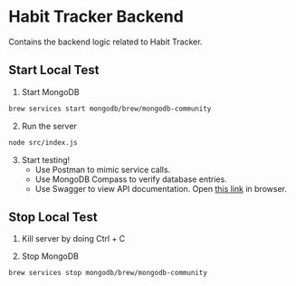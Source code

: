 # Habit Tracker Backend

Contains the backend logic related to Habit Tracker.

## Start Local Test

1. Start MongoDB

```bash
brew services start mongodb/brew/mongodb-community
```

2. Run the server
```bash
node src/index.js
```

3. Start testing!
   - Use Postman to mimic service calls.
   - Use MongoDB Compass to verify database entries.
   - Use Swagger to view API documentation. Open [this link](http://localhost:3000/api-docs) in browser.

## Stop Local Test

1. Kill server by doing Ctrl + C

2. Stop MongoDB
```bash
brew services stop mongodb/brew/mongodb-community
```
